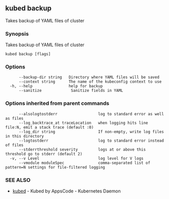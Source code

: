 ## kubed backup

Takes backup of YAML files of cluster

### Synopsis


Takes backup of YAML files of cluster

```
kubed backup [flags]
```

### Options

```
      --backup-dir string   Directory where YAML files will be saved
      --context string      The name of the kubeconfig context to use
  -h, --help                help for backup
      --sanitize             Sanitize fields in YAML
```

### Options inherited from parent commands

```
      --alsologtostderr                  log to standard error as well as files
      --log_backtrace_at traceLocation   when logging hits line file:N, emit a stack trace (default :0)
      --log_dir string                   If non-empty, write log files in this directory
      --logtostderr                      log to standard error instead of files
      --stderrthreshold severity         logs at or above this threshold go to stderr (default 2)
  -v, --v Level                          log level for V logs
      --vmodule moduleSpec               comma-separated list of pattern=N settings for file-filtered logging
```

### SEE ALSO
* [kubed](kubed.md)	 - Kubed by AppsCode - Kubernetes Daemon


